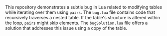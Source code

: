 This repository demonstrates a subtle bug in Lua related to modifying tables while iterating over them using `pairs`. The `bug.lua` file contains code that recursively traverses a nested table.  If the table's structure is altered within the loop, `pairs` might skip elements. The `bugSolution.lua` file offers a solution that addresses this issue using a copy of the table.